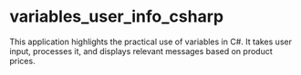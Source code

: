 # variables_user_info_csharp
This application highlights the practical use of variables in C#. It takes user input, processes it, and displays relevant messages based on product prices. 
